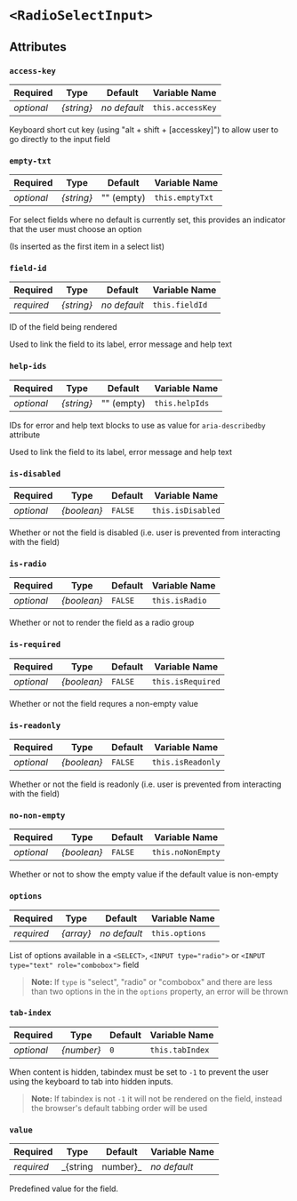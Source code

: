 # `<RadioSelectInput>`

## Attributes

### `access-key`

|  Required  |    Type    |   Default    |  Variable Name   |
|------------|------------|--------------|------------------|
| _optional_ | _{string}_ | _no default_ | `this.accessKey` |

Keyboard short cut key (using "alt + shift + [accesskey]") to
allow user to go directly to the input field

### `empty-txt`

|  Required  |    Type    |  Default   |  Variable Name  |
|------------|------------|------------|-----------------|
| _optional_ | _{string}_ | "" (empty) | `this.emptyTxt` |

For select fields where no default is currently set, this
provides an indicator that the user must choose an option

(Is inserted as the first item in a select list)

### `field-id`

|  Required  |    Type    |   Default    | Variable Name  |
|------------|------------|--------------|----------------|
| _required_ | _{string}_ | _no default_ | `this.fieldId` |

ID of the field being rendered

Used to link the field to its label, error message and help
text

### `help-ids`

|  Required  |    Type    |  Default   | Variable Name  |
|------------|------------|------------|----------------|
| _optional_ | _{string}_ | "" (empty) | `this.helpIds` |

IDs for error and help text blocks to use as value for
`aria-describedby` attribute

Used to link the field to its label, error message and help
text

### `is-disabled`

|  Required  |    Type     | Default |   Variable Name   |
|------------|-------------|---------|-------------------|
| _optional_ | _{boolean}_ | `FALSE` | `this.isDisabled` |

Whether or not the field is disabled
(i.e. user is prevented from interacting with the field)

### `is-radio`

|  Required  |    Type     | Default | Variable Name  |
|------------|-------------|---------|----------------|
| _optional_ | _{boolean}_ | `FALSE` | `this.isRadio` |

Whether or not to render the field as a radio group

### `is-required`

|  Required  |    Type     | Default |   Variable Name   |
|------------|-------------|---------|-------------------|
| _optional_ | _{boolean}_ | `FALSE` | `this.isRequired` |

Whether or not the field requres a non-empty value

### `is-readonly`

|  Required  |    Type     | Default |   Variable Name   |
|------------|-------------|---------|-------------------|
| _optional_ | _{boolean}_ | `FALSE` | `this.isReadonly` |

Whether or not the field is readonly
(i.e. user is prevented from interacting with the field)

### `no-non-empty`

|  Required  |    Type     | Default |   Variable Name   |
|------------|-------------|---------|-------------------|
| _optional_ | _{boolean}_ | `FALSE` | `this.noNonEmpty` |

Whether or not to show the empty value if the default value
is non-empty

### `options`

|  Required  |   Type    |   Default    | Variable Name  |
|------------|-----------|--------------|----------------|
| _required_ | _{array}_ | _no default_ | `this.options` |

List of options available in a `<SELECT>`, `<INPUT type="radio">`
or `<INPUT type="text" role="combobox">` field

> __Note:__ If `type` is "select", "radio" or "combobox" and there
>           are less than two options in the in the `options`
>           property, an error will be thrown

### `tab-index`

|  Required  |    Type    | Default |  Variable Name  |
|------------|------------|---------|-----------------|
| _optional_ | _{number}_ | `0`     | `this.tabIndex` |

When content is hidden, tabindex must be set to `-1` to
prevent the user using the keyboard to tab into hidden inputs.

> __Note:__ If tabindex is not `-1` it will not be rendered
>           on the field, instead the browser's default
>           tabbing order will be used

### `value`

|  Required  |       Type        |   Default    | Variable Name |
|------------|-------------------|--------------|---------------|
| _required_ | _{string|number}_ | _no default_ | `this.value`  |

Predefined value for the field.
